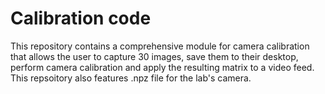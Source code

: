 # Calibration code
This repository contains a comprehensive module for camera calibration that allows the user to capture 30 images, save them to their desktop, perform camera calibration and apply the resulting matrix to a video feed. This repsoitory also features .npz file for the lab's camera.
